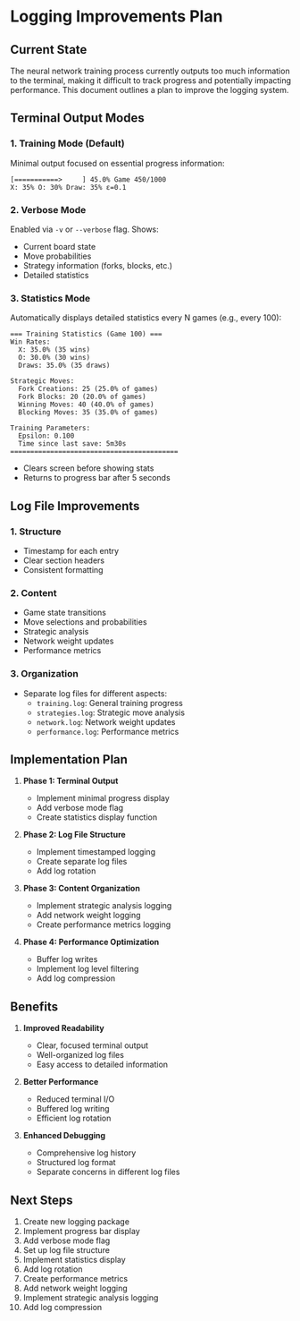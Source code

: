 # Logging Improvements Plan

## Current State
The neural network training process currently outputs too much information to the terminal, making it difficult to track progress and potentially impacting performance. This document outlines a plan to improve the logging system.

## Terminal Output Modes

### 1. Training Mode (Default)
Minimal output focused on essential progress information:
```
[===========>     ] 45.0% Game 450/1000
X: 35% O: 30% Draw: 35% ε=0.1
```

### 2. Verbose Mode
Enabled via `-v` or `--verbose` flag. Shows:
- Current board state
- Move probabilities
- Strategy information (forks, blocks, etc.)
- Detailed statistics

### 3. Statistics Mode
Automatically displays detailed statistics every N games (e.g., every 100):
```
=== Training Statistics (Game 100) ===
Win Rates:
  X: 35.0% (35 wins)
  O: 30.0% (30 wins)
  Draws: 35.0% (35 draws)

Strategic Moves:
  Fork Creations: 25 (25.0% of games)
  Fork Blocks: 20 (20.0% of games)
  Winning Moves: 40 (40.0% of games)
  Blocking Moves: 35 (35.0% of games)

Training Parameters:
  Epsilon: 0.100
  Time since last save: 5m30s
==========================================
```
- Clears screen before showing stats
- Returns to progress bar after 5 seconds

## Log File Improvements

### 1. Structure
- Timestamp for each entry
- Clear section headers
- Consistent formatting

### 2. Content
- Game state transitions
- Move selections and probabilities
- Strategic analysis
- Network weight updates
- Performance metrics

### 3. Organization
- Separate log files for different aspects:
  - `training.log`: General training progress
  - `strategies.log`: Strategic move analysis
  - `network.log`: Network weight updates
  - `performance.log`: Performance metrics

## Implementation Plan

1. **Phase 1: Terminal Output**
   - Implement minimal progress display
   - Add verbose mode flag
   - Create statistics display function

2. **Phase 2: Log File Structure**
   - Implement timestamped logging
   - Create separate log files
   - Add log rotation

3. **Phase 3: Content Organization**
   - Implement strategic analysis logging
   - Add network weight logging
   - Create performance metrics logging

4. **Phase 4: Performance Optimization**
   - Buffer log writes
   - Implement log level filtering
   - Add log compression

## Benefits

1. **Improved Readability**
   - Clear, focused terminal output
   - Well-organized log files
   - Easy access to detailed information

2. **Better Performance**
   - Reduced terminal I/O
   - Buffered log writing
   - Efficient log rotation

3. **Enhanced Debugging**
   - Comprehensive log history
   - Structured log format
   - Separate concerns in different log files

## Next Steps

1. Create new logging package
2. Implement progress bar display
3. Add verbose mode flag
4. Set up log file structure
5. Implement statistics display
6. Add log rotation
7. Create performance metrics
8. Add network weight logging
9. Implement strategic analysis logging
10. Add log compression 